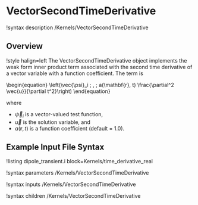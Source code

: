 # VectorSecondTimeDerivative

!syntax description /Kernels/VectorSecondTimeDerivative

## Overview

!style halign=left
The VectorSecondTimeDerivative object implements the weak form inner product term
associated with the second time derivative of a vector variable with a function
coefficient. The term is

\begin{equation}
  \left(\vec{\psi}_i \; , \; a(\mathbf{r}, t) \frac{\partial^2 \vec{u}}{\partial t^2}\right)
\end{equation}

where

- $\vec{\psi}_i$ is a vector-valued test function,
- $\vec{u}$ is the solution variable, and
- $a(\mathbf{r}, t)$ is a function coefficient (default = 1.0).

## Example Input File Syntax

!listing dipole_transient.i block=Kernels/time_derivative_real

!syntax parameters /Kernels/VectorSecondTimeDerivative

!syntax inputs /Kernels/VectorSecondTimeDerivative

!syntax children /Kernels/VectorSecondTimeDerivative
